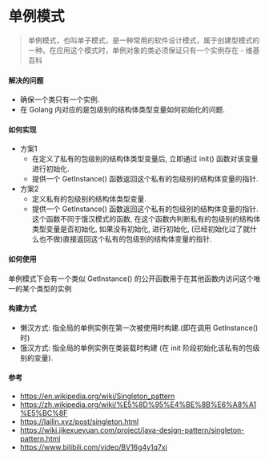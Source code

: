 # 单例模式

> 单例模式，也叫单子模式，是一种常用的软件设计模式，属于创建型模式的一种。在应用这个模式时，单例对象的类必须保证只有一个实例存在 - 维基百科

#### 解决的问题

- 确保一个类只有一个实例.
- 在 Golang 内对应的是包级别的结构体类型变量如何初始化的问题.

#### 如何实现

- 方案1
  - 在定义了私有的包级别的结构体类型变量后, 立即通过 init() 函数对该变量进行初始化.
  - 提供一个 GetInstance() 函数返回这个私有的包级别的结构体变量的指针.
- 方案2
  - 定义私有的包级别的结构体类型变量.
  - 提供一个 GetInstance() 函数返回这个私有的包级别的结构体变量的指针. 这个函数不同于饿汉模式的函数, 在这个函数内判断私有的包级别的结构体类型变量是否初始化, 如果没有初始化, 进行初始化, (已经初始化过了就什么也不做)直接返回这个私有的包级别的结构体变量的指针.

#### 如何使用

单例模式下会有一个类似 GetInstance() 的公开函数用于在其他函数内访问这个唯一的某个类型的实例

#### 构建方式
- 懒汉方式: 指全局的单例实例在第一次被使用时构建.(即在调用 GetInstance() 时)
- 饿汉方式: 指全局的单例实例在类装载时构建 (在 init 阶段初始化该私有的包级别的变量).

#### 参考
- https://en.wikipedia.org/wiki/Singleton_pattern
- https://zh.wikipedia.org/wiki/%E5%8D%95%E4%BE%8B%E6%A8%A1%E5%BC%8F
- https://lailin.xyz/post/singleton.html
- https://wiki.jikexueyuan.com/project/java-design-pattern/singleton-pattern.html
- https://www.bilibili.com/video/BV16g4y1q7xi
